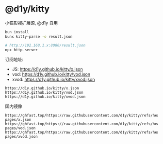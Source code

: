 # @d1y/kitty

小猫影视扩展源, @d1y 自用

```bash
bun install
bunx kitty-parse -o result.json

# http://192.168.1.x:8080/result.json
npx http-server
```

订阅地址: 

- JS: https://d1y.github.io/kitty/x.json
- vod: https://d1y.github.io/kitty/vod.json
- xvod: https://d1y.github.io/kitty/xvod.json

```log
https://d1y.github.io/kitty/x.json
https://d1y.github.io/kitty/vod.json
https://d1y.github.io/kitty/xvod.json
```

国内镜像

```log
https://ghfast.top/https://raw.githubusercontent.com/d1y/kitty/refs/heads/gh-pages/x.json
https://ghfast.top/https://raw.githubusercontent.com/d1y/kitty/refs/heads/gh-pages/vod.json
https://ghfast.top/https://raw.githubusercontent.com/d1y/kitty/refs/heads/gh-pages/xvod.json
```
